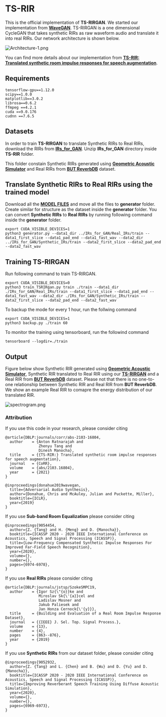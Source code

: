 # TS-RIR

This is the official implementation of **TS-RIRGAN**. We started our implementation from [**WaveGAN**](https://github.com/chrisdonahue/wavegan). TS-RIRGAN is a one dimensional CycleGAN that takes synthetic RIRs as raw waveform audio and translate it into real RIRs. Our network architecture is shown below.



![Architecture-1.png](https://github.com/anton-jeran/TS-RIR/blob/main/images/Architecture-1.png)

You can find more details about our implementation from [**TS-RIR: Translated synthetic room impulse responses for speech augmentation**](https://arxiv.org/pdf/2103.16804v2.pdf).


## Requirements

```
tensorflow-gpu==1.12.0
scipy==1.0.0
matplotlib==3.0.2
librosa==0.6.2
ffmpeg ==4.2.1
cuda ==9.0.176
cudnn ==7.6.5
```

## Datasets

In order to train **TS-RIRGAN** to translate Synthetic RIRs to Real RIRs, download the RIRs from [**IRs_for_GAN**](https://drive.google.com/file/d/1ivj_UZ5j5inAZwsDTCQ6jEvI5JDtwH_2/view?usp=sharing). Unzip **IRs_for_GAN** directory inside **TS-RIR** folder.

This folder constain Synthetic RIRs generated using [**Geometric Acoustic Simulator**](https://github.com/RoyJames/pygsound) and Real RIRs from [**BUT ReverbDB**](https://speech.fit.vutbr.cz/software/but-speech-fit-reverb-database) dataset.

## Translate Synthetic RIRs to Real RIRs using the trained model

Download all the [**MODEL FILES**](https://drive.google.com/file/d/1fdAaIkvFbky-Xf7iuYCFa87nWpSaI1Ow/view?usp=sharing) and move all the files to **generator** folder. Create similar for structure as the dataset inside the **generator** folder. You can convert **Synthetic RIRs** to **Real RIRs** by running following command inside the **generator** folder. 


```
export CUDA_VISIBLE_DEVICES=1
python3 generator.py --data1_dir ../IRs_for_GAN/Real_IRs/train --data1_first_slice --data1_pad_end --data1_fast_wav --data2_dir ../IRs_for_GAN/Synthetic_IRs/train --data2_first_slice --data2_pad_end --data2_fast_wav
```

## Training TS-RIRGAN

Run following command to train TS-RIRGAN.

```
export CUDA_VISIBLE_DEVICES=0
python3 train_TSRIRgan.py train ./train --data1_dir ./IRs_for_GAN/Real_IRs/train --data1_first_slice --data1_pad_end --data1_fast_wav --data2_dir ./IRs_for_GAN/Synthetic_IRs/train --data2_first_slice --data2_pad_end --data2_fast_wav
```

To backup the mode for every 1 hour, run the follwing command


```
export CUDA_VISIBLE_DEVICES=1
python3 backup.py ./train 60
```

To monitor the training using tensorboard, run the followind command

```
tensorboard --logdir=./train
```

## Output
Figure below show Synthetic RIR generated using [**Geometric Acoustic Simulator**](https://github.com/RoyJames/pygsound), Synthetic RIR translated to Real RIR using our [**TS-RIRGAN**](https://arxiv.org/pdf/2103.16804v2.pdf) and a Real RIR from [**BUT ReverbDB**](https://speech.fit.vutbr.cz/software/but-speech-fit-reverb-database) dataset. Please not that there is no one-to-one relationship between Synthetic RIR and Real RIR from **BUT ReverbDB**. We show an example Real RIR to comapre the energy distribution of our translated RIR.

![spectrogram.png](https://github.com/anton-jeran/TS-RIR/blob/main/images/spectrogram.png)

### Attribution

If you use this code in your research, please consider citing

```
@article{DBLP:journals/corr/abs-2103-16804,
  author    = {Anton Ratnarajah and
               Zhenyu Tang and
               Dinesh Manocha},
  title     = {{TS-RIR:} Translated synthetic room impulse responses for speech augmentation},
  journal   = {CoRR},
  volume    = {abs/2103.16804},
  year      = {2021}
}
```

```
@inproceedings{donahue2019wavegan,
  title={Adversarial Audio Synthesis},
  author={Donahue, Chris and McAuley, Julian and Puckette, Miller},
  booktitle={ICLR},
  year={2019}
}
```

If you use **Sub-band Room Equalization** please consider citing
```
@inproceedings{9054454,  
  author={Z. {Tang} and H. {Meng} and D. {Manocha}},  
  booktitle={ICASSP 2020 - 2020 IEEE International Conference on Acoustics, Speech and Signal Processing (ICASSP)},  
  title={Low-Frequency Compensated Synthetic Impulse Responses For Improved Far-Field Speech Recognition},   
  year={2020},  
  volume={},  
  number={},  
  pages={6974-6978},
}

```
If you use **Real RIRs** please consider citing

```
@article{DBLP:journals/jstsp/SzokeSMPC19,
  author    = {Igor Sz{\"{o}}ke and
               Miroslav Sk{\'{a}}cel and
               Ladislav Mosner and
               Jakub Paliesek and
               Jan Honza Cernock{\'{y}}},
  title     = {Building and Evaluation of a Real Room Impulse Response Dataset},
  journal   = {{IEEE} J. Sel. Top. Signal Process.},
  volume    = {13},
  number    = {4},
  pages     = {863--876},
  year      = {2019}
}
```
If you use **Synthetic RIRs** from our dataset folder, please consider citing

```
@inproceedings{9052932,
  author={Z. {Tang} and L. {Chen} and B. {Wu} and D. {Yu} and D. {Manocha}},  
  booktitle={ICASSP 2020 - 2020 IEEE International Conference on Acoustics, Speech and Signal Processing (ICASSP)},  
  title={Improving Reverberant Speech Training Using Diffuse Acoustic Simulation},   
  year={2020},  
  volume={},  
  number={},  
  pages={6969-6973},
}
```


